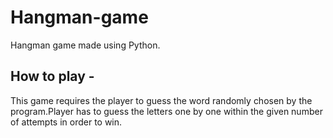 # Hangman-game
Hangman game made using Python.

## How to play - 
This game requires the player to guess the word randomly chosen by the program.Player has to guess the letters one by one within the given number of attempts in order to win.

